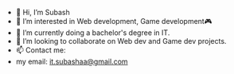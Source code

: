 - 👋 Hi, I’m Subash
- 👀 I’m interested in Web development, Game development🎮
- 🌱 I’m currently doing a bachelor's degree in IT. 
- 💞️ I’m looking to collaborate on Web dev and Game dev projects.
- 📫 Contact me: 
-    my email: it.subashaa@gmail.com

<!---
Subash-A-A/Subash-A-A is a ✨ special ✨ repository because its `README.md` (this file) appears on your GitHub profile.
You can click the Preview link to take a look at your changes.
--->

